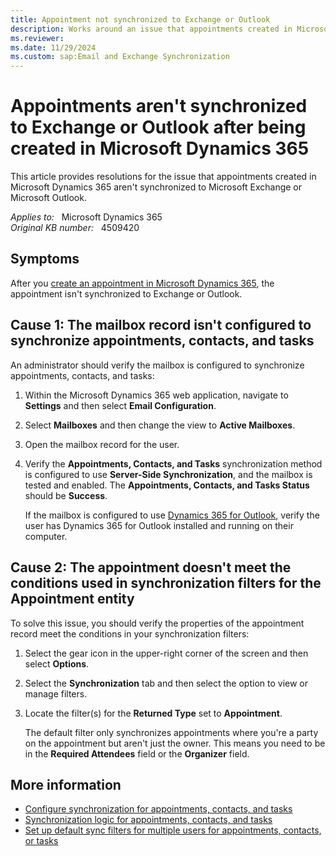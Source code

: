 ```yaml
---
title: Appointment not synchronized to Exchange or Outlook
description: Works around an issue that appointments created in Microsoft Dynamics 365 aren't synchronized to Microsoft Exchange or Microsoft Outlook.
ms.reviewer: 
ms.date: 11/29/2024
ms.custom: sap:Email and Exchange Synchronization
---
```

# Appointments aren't synchronized to Exchange or Outlook after being created in Microsoft Dynamics 365

This article provides resolutions for the issue that appointments created in Microsoft Dynamics 365 aren't synchronized to Microsoft Exchange or Microsoft Outlook.

_Applies to:_ &nbsp; Microsoft Dynamics 365  
_Original KB number:_ &nbsp; 4509420

## Symptoms

After you [create an appointment in Microsoft Dynamics 365](/dynamics365/customerengagement/on-premises/basics/create-edit-appointment), the appointment isn't synchronized to Exchange or Outlook.

## Cause 1: The mailbox record isn't configured to synchronize appointments, contacts, and tasks

An administrator should verify the mailbox is configured to synchronize appointments, contacts, and tasks:

1. Within the Microsoft Dynamics 365 web application, navigate to **Settings** and then select **Email Configuration**.
2. Select **Mailboxes** and then change the view to **Active Mailboxes**.
3. Open the mailbox record for the user.
4. Verify the **Appointments, Contacts, and Tasks** synchronization method is configured to use **Server-Side Synchronization**, and the mailbox is tested and enabled. The **Appointments, Contacts, and Tasks Status** should be **Success**.

   If the mailbox is configured to use [Dynamics 365 for Outlook](/dynamics365/outlook-addin/admin-guide/install), verify the user has Dynamics 365 for Outlook installed and running on their computer.

## Cause 2: The appointment doesn't meet the conditions used in synchronization filters for the Appointment entity

To solve this issue, you should verify the properties of the appointment record meet the conditions in your synchronization filters:

1. Select the gear icon in the upper-right corner of the screen and then select **Options**.
2. Select the **Synchronization** tab and then select the option to view or manage filters.
3. Locate the filter(s) for the **Returned Type** set to **Appointment**.

   The default filter only synchronizes appointments where you're a party on the appointment but aren't just the owner. This means you need to be in the **Required Attendees** field or the **Organizer** field.

## More information

- [Configure synchronization for appointments, contacts, and tasks](/dynamics365/outlook-addin/admin-guide/configure-synchronization-appointments-contacts-tasks)
- [Synchronization logic for appointments, contacts, and tasks](/power-platform/admin/sync-logic)
- [Set up default sync filters for multiple users for appointments, contacts, or tasks](/power-platform/admin/configure-default-sync-filters)
